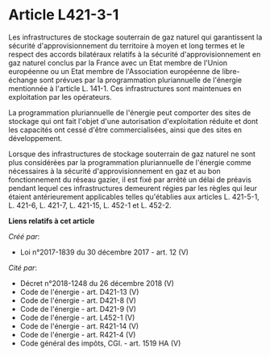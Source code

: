 # Article L421-3-1

Les infrastructures de stockage souterrain de gaz naturel qui garantissent la sécurité d'approvisionnement du territoire à
moyen et long termes et le respect des accords bilatéraux relatifs à la sécurité d'approvisionnement en gaz naturel conclus
par la France avec un Etat membre de l'Union européenne ou un Etat membre de l'Association européenne de libre-échange sont
prévues par la programmation pluriannuelle de l'énergie mentionnée à l'article L. 141-1. Ces infrastructures sont maintenues
en exploitation par les opérateurs.

La programmation pluriannuelle de l'énergie peut comporter des sites de stockage qui ont fait l'objet d'une autorisation
d'exploitation réduite et dont les capacités ont cessé d'être commercialisées, ainsi que des sites en développement.

Lorsque des infrastructures de stockage souterrain de gaz naturel ne sont plus considérées par la programmation pluriannuelle
de l'énergie comme nécessaires à la sécurité d'approvisionnement en gaz et au bon fonctionnement du réseau gazier, il est
fixé par arrêté un délai de préavis pendant lequel ces infrastructures demeurent régies par les règles qui leur étaient
antérieurement applicables telles qu'établies aux articles L. 421-5-1, L. 421-6, L. 421-7, L. 421-15, L. 452-1 et L. 452-2.

**Liens relatifs à cet article**

_Créé par_:

  - Loi n°2017-1839 du 30 décembre 2017 - art. 12 (V)

_Cité par_:

  - Décret n°2018-1248 du 26 décembre 2018 (V)
  - Code de l'énergie - art. D421-13 (V)
  - Code de l'énergie - art. D421-8 (V)
  - Code de l'énergie - art. D421-9 (V)
  - Code de l'énergie - art. L452-1 (V)
  - Code de l'énergie - art. R421-14 (V)
  - Code de l'énergie - art. R421-4 (V)
  - Code général des impôts, CGI. - art. 1519 HA (V)
